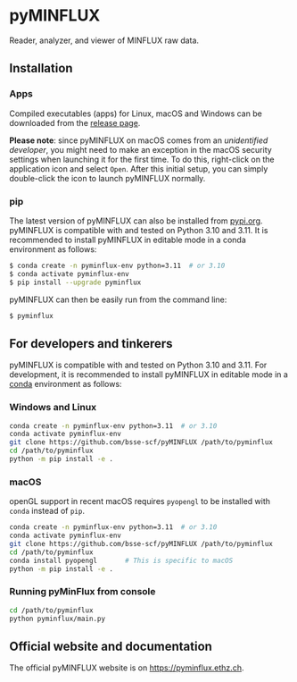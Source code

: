 # pyMINFLUX

Reader, analyzer, and viewer of MINFLUX raw data.

## Installation

### Apps

Compiled executables (apps) for Linux, macOS and Windows can be downloaded from the [release page](https://github.com/bsse-scf/pyMINFLUX/releases/latest). 

**Please note**: since pyMINFLUX on macOS comes from an *unidentified developer*, you might need to make an exception in the macOS security settings when launching it for the first time. To do this, right-click on the application icon and select `Open`. After this initial setup, you can simply double-click the icon to launch pyMINFLUX normally.

### pip

The latest version of pyMINFLUX can also be installed from [pypi.org](https://pypi.org/project/pyminflux/). pyMINFLUX is compatible with and tested on Python 3.10 and 3.11. It is recommended to install pyMINFLUX in editable mode in a conda environment as follows:

```sh
$ conda create -n pyminflux-env python=3.11  # or 3.10
$ conda activate pyminflux-env
$ pip install --upgrade pyminflux
```

pyMINFLUX can then be easily run from the command line:

```sh
$ pyminflux
```

## For developers and tinkerers

pyMINFLUX is compatible with and tested on Python 3.10 and 3.11. For development, it is recommended to install pyMINFLUX in editable mode in a [conda](https://docs.conda.io/en/latest/miniconda.html#latest-miniconda-installer-links) environment as follows:

### Windows and Linux

```bash
conda create -n pyminflux-env python=3.11  # or 3.10
conda activate pyminflux-env
git clone https://github.com/bsse-scf/pyMINFLUX /path/to/pyminflux
cd /path/to/pyminflux
python -m pip install -e .
```

### macOS

openGL support in recent macOS requires `pyopengl` to be installed with `conda` instead of `pip`.

```bash
conda create -n pyminflux-env python=3.11  # or 3.10
conda activate pyminflux-env
git clone https://github.com/bsse-scf/pyMINFLUX /path/to/pyminflux
cd /path/to/pyminflux
conda install pyopengl       # This is specific to macOS
python -m pip install -e .
```

### Running pyMinFlux from console

```bash
cd /path/to/pyminflux
python pyminflux/main.py
```

## Official website and documentation

The official pyMINFLUX website is on https://pyminflux.ethz.ch.
